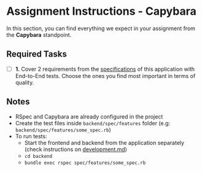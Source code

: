# Assignment Instructions - Capybara
In this section, you can find everything we expect in your assignment from the **Capybara** standpoint.

## Required Tasks
- [ ] **1.** Cover 2 requirements from the [specifications](../requirements.md) of this application with End-to-End tests. Choose the ones you find most important in terms of quality. 

## Notes

- RSpec and Capybara are already configured in the project
- Create the test files inside `backend/spec/features` folder (e.g: `backend/spec/features/some_spec.rb`)
- To run tests:
  - Start the frontend and backend from the application separately (check instructions on [development.md](docs/development.md))
  - `cd backend` 
  - `bundle exec rspec spec/features/some_spec.rb`
